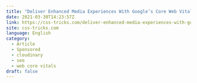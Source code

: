 ```yaml
---
title: "Deliver Enhanced Media Experiences With Google’s Core Web Vitals"
date: 2021-03-30T14:23:57Z
link: https://css-tricks.com/deliver-enhanced-media-experiences-with-googles-core-web-vitals/?utm_medium=RSS&utm_source=news.12bit.vn
site: css-tricks.com
language: English
category:
  - Article
  - Sponsored
  - cloudinary
  - seo
  - web core vitals
draft: false
---
```

